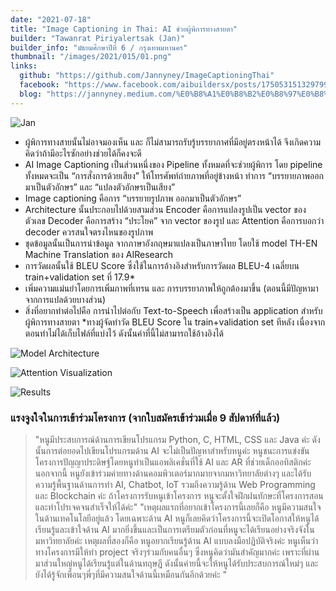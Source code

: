 ```yaml
---
date: "2021-07-18"
title: "Image Captioning in Thai: AI ช่วยผู้พิการทางสายตา"
builder: "Tawanrat Piriyalertsak (Jan)"
builder_info: "มัธยมศึกษาปีที่ 6 / กรุงเทพมหานคร"
thumbnail: "/images/2021/015/01.png"
links:
  github: "https://github.com/Jannyney/ImageCaptioningThai"
  facebook: "https://www.facebook.com/aibuildersx/posts/175053151329799"
  blog: "https://jannyney.medium.com/%E0%B8%A1%E0%B8%B2%E0%B8%97%E0%B8%B3-image-captioning-%E0%B8%8A%E0%B9%88%E0%B8%A7%E0%B8%A2%E0%B8%84%E0%B8%99%E0%B8%95%E0%B8%B2%E0%B8%9A%E0%B8%AD%E0%B8%94%E0%B8%81%E0%B8%B1%E0%B8%99-51cef2d1d15"
---
```


![Jan](images/2021/015/01.png)

- ผู้พิการทางสายนั้นไม่อาจมองเห็น และ ก็ไม่สามารถรับรู้บรรยากาศที่มีอยู่ตรงหน้าได้ จึงเกิดความคิดว่าถ้ามีอะไรซักอย่างช่วยได้ก็คงจะดี
- AI Image Captioning เป็นส่วนหนึ่งของ Pipeline ทั้งหมดที่จะช่วยผู้พิการ โดย pipeline ทั้งหมดจะเป็น “การสั่งการด้วยเสียง” ให้โทรศัพท์ถ่ายภาพที่อยู่ข้างหน้า ทำการ “บรรยายภาพออกมาเป็นตัวอักษร” และ “แปลงตัวอักษรเป็นเสียง”
- Image captioning คือการ “บรรยายรูปภาพ ออกมาเป็นตัวอักษร”
- Architecture นั้นประกอบไปด้วยสามส่วน Encoder คือการแปลงรูปเป็น vector ของตัวเลข Decoder คือการสร้าง “ประโยค” จาก vector ของรูป และ Attention คือการบอกว่า decoder ควรสนใจตรงไหนของรูปภาพ
- ชุดข้อมูลนั้นเป็นการนำข้อมูล จากภาษาอังกฤษมาแปลงเป็นภาษาไทย โดยใช้ model TH-EN Machine Translation ของ AIResearch 
- การวัดผลนั้นใช้ BLEU Score ซึ่งใช้ในการอ้างอิงสำหรับการวัดผล BLEU-4 เฉลี่ยบน train+validation set ที่ 17.9*
- เพิ่มความแม่นยำโดยการเพิ่มภาพที่เทรน และ การบรรยาภาพให้ถูกต้องมาขึ้น (ตอนนี้มีปัญหามาจากการแปลด้วยบางส่วน)
- สิ่งที่อยากทำต่อไปคือ การนำไปต่อกับ Text-to-Speech เพื่อสร้างเป็น application สำหรับผู้พิการทางสายตา
*ทางผู้จัดทำวัด BLEU Score ใน train+validation set ทีหลัง เนื่องจากตอนทำไม่ได้เก็บไฟล์ที่แบ่งไว้ ดังนั้นค่าที่นี้ไม่สามารถใช้อ้างอิงได้

![Model Architecture](images/2021/015/02.jpg)


![Attention Visualization](images/2021/015/03.jpg)


![Results](images/2021/015/04.jpg)

### แรงจูงใจในการเข้าร่วมโครงการ (จากใบสมัครเข้าร่วมเมื่อ 9 สัปดาห์ที่แล้ว)
> "หนูมีประสบการณ์ด้านการเขียนโปรแกรม Python, C, HTML, CSS และ Java ค่ะ ดังนั้นการต่อยอดไปเขียนโปรแกรมด้าน AI จะไม่เป็นปัญหาสำหรับหนูค่ะ หนูชนะการแข่งขันโครงการปัญญาประดิษฐ์โดยหนูทำเป็นแอพลิเคชั่นที่ใช้ AI และ AR ที่ช่วยเด็กออทิสติกค่ะ นอกจากนี้ หนูยังเข้าร่วมค่ายทางด้านคอมพิวเตอร์มากมายจากมหาวิทยาลัยต่างๆ และได้รับความรู้พื้นฐานด้านการทำ AI, Chatbot, IoT รวมถึงความรู้ด้าน Web Programming และ Blockchain ค่ะ ถ้าโครงการรับหนูเข้าโครงการ หนูจะตั้งใจฝึกฝนทักษะที่โครงการสอน และทำโปรเจคจนสำเร็จให้ได้ค่ะ"
> "เหตุผลแรกที่อยากเข้าโครงการนี้เลยก็คือ หนูมีความสนใจในด้านเทคโนโลยีอยู่แล้ว โดยเฉพาะด้าน AI หนูก็เลยคิดว่าโครงการนี้จะเปิดโอกาสให้หนูได้เรียนรู้และเข้าใจด้าน AI มากยิ่งขึ้นและเป็นการเตรียมตัวก่อนที่หนูจะได้เรียนอย่างจริงจังในมหาวิทยาลัยค่ะ เหตุผลที่สองก็คือ หนูอยากเรียนรู้ด้าน AI แบบลงมือปฏิบัติจริงค่ะ หนูเห็นว่าทางโครงการมีให้ทำ project จริงๆร่วมกับคนอื่นๆ ซึ่งหนูคิดว่ามันสำคัญมากค่ะ เพราะที่ผ่านมาส่วนใหญ่หนูได้เรียนรู้แต่ในด้านทฤษฎี ดังนั้นค่ายนี้จะให้หนูได้รับประสบการณ์ใหม่ๆ และยังได้รู้จักเพื่อนๆพี่ๆที่มีความสนใจด้านนี้เหมือนกันอีกด้วยค่ะ "